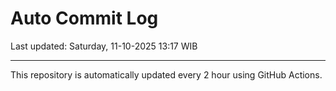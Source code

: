 # Auto Commit Log

Last updated: Saturday, 11-10-2025 13:17 WIB

---

This repository is automatically updated every 2 hour using GitHub Actions.
